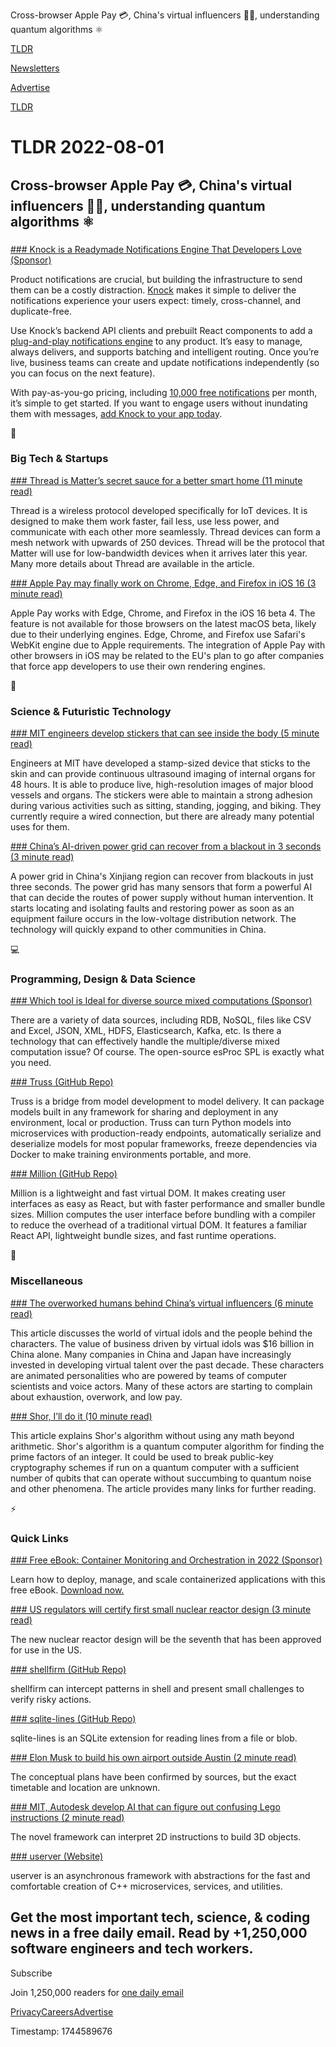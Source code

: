 Cross-browser Apple Pay 💳, China's virtual influencers 💁‍♀️, understanding quantum algorithms ⚛️

[TLDR](/)

[Newsletters](/newsletters)

[Advertise](https://advertise.tldr.tech/)

[TLDR](/)

# TLDR 2022-08-01

## Cross-browser Apple Pay 💳, China's virtual influencers 💁‍♀️, understanding quantum algorithms ⚛️

### 

[### Knock is a Readymade Notifications Engine That Developers Love (Sponsor)](https://knock.app/)

Product notifications are crucial, but building the infrastructure to send them can be a costly distraction. [Knock](https://knock.app/) makes it simple to deliver the notifications experience your users expect: timely, cross-channel, and duplicate-free.

Use Knock’s backend API clients and prebuilt React components to add a [plug-and-play notifications engine](https://knock.app/) to any product. It’s easy to manage, always delivers, and supports batching and intelligent routing. Once you’re live, business teams can create and update notifications independently (so you can focus on the next feature).

With pay-as-you-go pricing, including [10,000 free notifications](https://knock.app/) per month, it’s simple to get started. If you want to engage users without inundating them with messages, [add Knock to your app today](https://knock.app/).

📱

### Big Tech & Startups

[### Thread is Matter’s secret sauce for a better smart home (11 minute read)](https://www.theverge.com/23165855/thread-smart-home-protocol-matter-apple-google-interview?utm_source=tldrnewsletter)

Thread is a wireless protocol developed specifically for IoT devices. It is designed to make them work faster, fail less, use less power, and communicate with each other more seamlessly. Thread devices can form a mesh network with upwards of 250 devices. Thread will be the protocol that Matter will use for low-bandwidth devices when it arrives later this year. Many more details about Thread are available in the article.

[### Apple Pay may finally work on Chrome, Edge, and Firefox in iOS 16 (3 minute read)](https://www.theverge.com/2022/7/30/23284992/apple-pay-compatible-edge-chrome-firefox-ios-16-beta-browsers-safari?utm_source=tldrnewsletter)

Apple Pay works with Edge, Chrome, and Firefox in the iOS 16 beta 4. The feature is not available for those browsers on the latest macOS beta, likely due to their underlying engines. Edge, Chrome, and Firefox use Safari's WebKit engine due to Apple requirements. The integration of Apple Pay with other browsers in iOS may be related to the EU's plan to go after companies that force app developers to use their own rendering engines.

🚀

### Science & Futuristic Technology

[### MIT engineers develop stickers that can see inside the body (5 minute read)](https://news.mit.edu/2022/ultrasound-stickers-0728?utm_source=tldrnewsletter)

Engineers at MIT have developed a stamp-sized device that sticks to the skin and can provide continuous ultrasound imaging of internal organs for 48 hours. It is able to produce live, high-resolution images of major blood vessels and organs. The stickers were able to maintain a strong adhesion during various activities such as sitting, standing, jogging, and biking. They currently require a wired connection, but there are already many potential uses for them.

[### China’s AI-driven power grid can recover from a blackout in 3 seconds (3 minute read)](https://www.scmp.com/news/china/science/article/3186870/chinas-ai-driven-power-grid-can-recover-blackout-3-seconds?utm_source=tldrnewsletter)

A power grid in China's Xinjiang region can recover from blackouts in just three seconds. The power grid has many sensors that form a powerful AI that can decide the routes of power supply without human intervention. It starts locating and isolating faults and restoring power as soon as an equipment failure occurs in the low-voltage distribution network. The technology will quickly expand to other communities in China.

💻

### Programming, Design & Data Science

[### Which tool is Ideal for diverse source mixed computations (Sponsor)](http://c.raqsoft.com/article/1647502473041?utm_source=tldr&amp;utm_medium=email-paid&amp;utm_campaign=gl-wb-2022-08-1-mixed-computations&amp;utm_term=camp-gl&amp;utm_content=mixed-computations)

There are a variety of data sources, including RDB, NoSQL, files like CSV and Excel, JSON, XML, HDFS, Elasticsearch, Kafka, etc. Is there a technology that can effectively handle the multiple/diverse mixed computation issue? Of course. The open-source esProc SPL is exactly what you need.

[### Truss (GitHub Repo)](https://github.com/basetenlabs/truss?utm_source=tldrnewsletter)

Truss is a bridge from model development to model delivery. It can package models built in any framework for sharing and deployment in any environment, local or production. Truss can turn Python models into microservices with production-ready endpoints, automatically serialize and deserialize models for most popular frameworks, freeze dependencies via Docker to make training environments portable, and more.

[### Million (GitHub Repo)](https://github.com/aidenybai/million?utm_source=tldrnewsletter)

Million is a lightweight and fast virtual DOM. It makes creating user interfaces as easy as React, but with faster performance and smaller bundle sizes. Million computes the user interface before bundling with a compiler to reduce the overhead of a traditional virtual DOM. It features a familiar React API, lightweight bundle sizes, and fast runtime operations.

🎁

### Miscellaneous

[### The overworked humans behind China’s virtual influencers (6 minute read)](https://restofworld.org/2022/china-virtual-idols-labor/?utm_source=tldrnewsletter)

This article discusses the world of virtual idols and the people behind the characters. The value of business driven by virtual idols was $16 billion in China alone. Many companies in China and Japan have increasingly invested in developing virtual talent over the past decade. These characters are animated personalities who are powered by teams of computer scientists and voice actors. Many of these actors are starting to complain about exhaustion, overwork, and low pay.

[### Shor, I’ll do it (10 minute read)](https://scottaaronson.blog/?p=208?utm_source=tldrnewsletter)

This article explains Shor's algorithm without using any math beyond arithmetic. Shor's algorithm is a quantum computer algorithm for finding the prime factors of an integer. It could be used to break public-key cryptography schemes if run on a quantum computer with a sufficient number of qubits that can operate without succumbing to quantum noise and other phenomena. The article provides many links for further reading.

⚡

### Quick Links

[### Free eBook: Container Monitoring and Orchestration in 2022 (Sponsor)](https://www.splunk.com/en_us/form/the-essential-guide-to-container-monitoring.html)

Learn how to deploy, manage, and scale containerized applications with this free eBook. [Download now.](https://www.splunk.com/en_us/form/the-essential-guide-to-container-monitoring.html)

[### US regulators will certify first small nuclear reactor design (3 minute read)](https://arstechnica.com/science/2022/07/us-regulators-will-certify-first-small-nuclear-reactor-design/?utm_source=tldrnewsletter)

The new nuclear reactor design will be the seventh that has been approved for use in the US.

[### shellfirm (GitHub Repo)](https://github.com/kaplanelad/shellfirm?utm_source=tldrnewsletter)

shellfirm can intercept patterns in shell and present small challenges to verify risky actions.

[### sqlite-lines (GitHub Repo)](https://github.com/asg017/sqlite-lines?utm_source=tldrnewsletter)

sqlite-lines is an SQLite extension for reading lines from a file or blob.

[### Elon Musk to build his own airport outside Austin (2 minute read)](https://austonia.com/elon-musk-private-airport-austin?utm_source=tldrnewsletter)

The conceptual plans have been confirmed by sources, but the exact timetable and location are unknown.

[### MIT, Autodesk develop AI that can figure out confusing Lego instructions (2 minute read)](https://www.theregister.com/2022/07/27/lego_machine_learning_ai_framework/?utm_source=tldrnewsletter)

The novel framework can interpret 2D instructions to build 3D objects.

[### userver (Website)](https://userver.tech/?utm_source=tldrnewsletter)

userver is an asynchronous framework with abstractions for the fast and comfortable creation of C++ microservices, services, and utilities.

## Get the most important tech, science, & coding news in a free daily email. Read by +1,250,000 software engineers and tech workers.

Subscribe

Join 1,250,000 readers for [one daily email](/api/latest/tech)

[Privacy](/privacy)[Careers](https://jobs.ashbyhq.com/tldr.tech)[Advertise](/tech/advertise)

Timestamp: 1744589676
